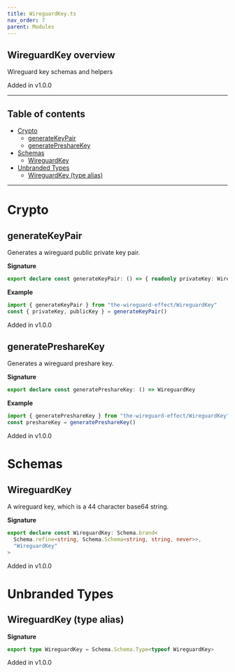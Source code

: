 ```yaml
---
title: WireguardKey.ts
nav_order: 7
parent: Modules
---
```


## WireguardKey overview

Wireguard key schemas and helpers

Added in v1.0.0

---

<h2 class="text-delta">Table of contents</h2>

- [Crypto](#crypto)
  - [generateKeyPair](#generatekeypair)
  - [generatePreshareKey](#generatepresharekey)
- [Schemas](#schemas)
  - [WireguardKey](#wireguardkey)
- [Unbranded Types](#unbranded-types)
  - [WireguardKey (type alias)](#wireguardkey-type-alias)

---

# Crypto

## generateKeyPair

Generates a wireguard public private key pair.

**Signature**

```ts
export declare const generateKeyPair: () => { readonly privateKey: WireguardKey; readonly publicKey: WireguardKey }
```

**Example**

```ts
import { generateKeyPair } from "the-wireguard-effect/WireguardKey"
const { privateKey, publicKey } = generateKeyPair()
```

Added in v1.0.0

## generatePreshareKey

Generates a wireguard preshare key.

**Signature**

```ts
export declare const generatePreshareKey: () => WireguardKey
```

**Example**

```ts
import { generatePreshareKey } from "the-wireguard-effect/WireguardKey"
const preshareKey = generatePreshareKey()
```

Added in v1.0.0

# Schemas

## WireguardKey

A wireguard key, which is a 44 character base64 string.

**Signature**

```ts
export declare const WireguardKey: Schema.brand<
  Schema.refine<string, Schema.Schema<string, string, never>>,
  "WireguardKey"
>
```

Added in v1.0.0

# Unbranded Types

## WireguardKey (type alias)

**Signature**

```ts
export type WireguardKey = Schema.Schema.Type<typeof WireguardKey>
```

Added in v1.0.0
